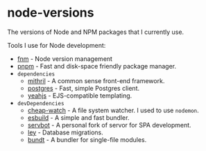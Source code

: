 # node-versions

The versions of Node and NPM packages that I currently use.

Tools I use for Node development:

* [fnm](https://github.com/Schniz/fnm) - Node version management
* [pnpm](https://github.com/pnpm/pnpm) - Fast and disk-space friendly package manager.
* `dependencies`
  * [mithril](https://github.com/MithrilJS/mithril.js) - A common sense front-end framework.
  * [postgres](https://github.com/porsager/postgres) - Fast, simple Postgres client.
  * [yeahjs](https://github.com/mourner/yeahjs) - EJS-compatible templating.
* `devDependencies`
  * [cheap-watch](https://github.com/Conduitry/cheap-watch) - A file system watcher. I used to use `nodemon`.
  * [esbuild](https://github.com/evanw/esbuild) - A simple and fast bundler.
  * [servbot](https://github.com/kevinfiol/servbot) - A personal fork of servor for SPA development.
  * [ley](https://github.com/lukeed/ley) - Database migrations.
  * [bundt](https://github.com/lukeed/bundt) - A bundler for single-file modules.
